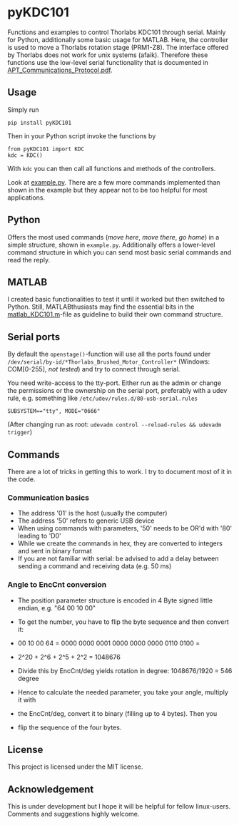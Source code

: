 # pyKDC101
Functions and examples to control Thorlabs KDC101 through serial.
Mainly for Python, additionally some basic usage for MATLAB.
Here, the controller is used to move a Thorlabs rotation stage (PRM1-Z8).
The interface offered by Thorlabs does not work for unix systems (afaik). Therefore these functions use the low-level serial functionality that is documented in [APT_Communications_Protocol.pdf](doc/APT_Communications_Protocol.pdf).


## Usage

Simply run
```
pip install pyKDC101
```
Then in your Python script invoke the functions by
```
from pyKDC101 import KDC
kdc = KDC()
```
With `kdc` you can then call all functions and methods of the controllers.

Look at [example.py](example.py). There are a few more commands implemented than shown in the example but they appear not to be too helpful for most applications.


## Python
Offers the most used commands (*move here*, *move there*, *go home*) in a simple structure, shown in `example.py`. Additionally offers a lower-level command structure in which you can send most basic serial commands and read the reply.

## MATLAB
I created basic functionalities to test it until it worked but then switched to Python. Still, MATLABthusiasts may find the essential bits in the [matlab_KDC101.m](doc/matlab_KDC101.m)-file as guideline to build their own command structure.

## Serial ports
By default the `openstage()`-function will use all the ports found under `/dev/serial/by-id/*Thorlabs_Brushed_Motor_Controller*` (Windows: COM[0-255], *not tested*) and try to connect through serial.

You need write-access to the tty-port. Either run as the admin or change the permissions or the ownership on the serial port, preferably with a udev rule, e.g. something like
`/etc/udev/rules.d/80-usb-serial.rules`
```
SUBSYSTEM=="tty", MODE="0666"
```
(After changing run as root: `udevadm control --reload-rules && udevadm trigger`)


## Commands
There are a lot of tricks in getting this to work. I try to document most of it in the code.

### Communication basics
* The address '01' is the host (usually the computer)
* The address '50' refers to generic USB device
* When using commands with parameters, '50' needs to be OR'd with '80' leading to 'D0'
* While we create the commands in hex, they are converted to integers and sent in binary format
* If you are not familiar with serial: be advised to add a delay between sending a command and receiving data (e.g. 50 ms)

### Angle to EncCnt conversion
* The position parameter structure is encoded in 4 Byte signed little endian, e.g. "64 00 10 00"
* To get the number, you have to flip the byte sequence and then convert it:
* 00 10 00 64 = 0000 0000  0001 0000  0000 0000  0110 0100 =
* 2^20 + 2^6 + 2^5 + 2^2 = 1048676
* Divide this by EncCnt/deg yields rotation in degree: 1048676/1920 = 546 degree

* Hence to calculate the needed parameter, you take your angle, multiply it with
* the EncCnt/deg, convert it to binary (filling up to 4 bytes). Then you
* flip the sequence of the four bytes.

## License
This project is licensed under the MIT license.

## Acknowledgement
This is under development but I hope it will be helpful for fellow linux-users. Comments and suggestions highly welcome.